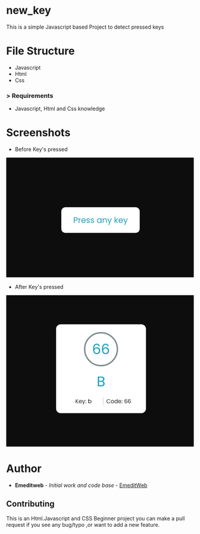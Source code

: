 # new_key

This is a simple  Javascript based Project to detect pressed keys 

# File Structure
* Javascript
* Html
* Css

### > Requirements
* Javascript, Html and Css knowledge

# Screenshots 

* Before Key's pressed
<p align="center">
  <img src="https://github.com/EmeditWeb/new_key/blob/main/before%20key.png" title="Before pressed keys"/>
</p>    

 * After Key's pressed
 <p align="center">
  <img src="https://github.com/EmeditWeb/new_key/blob/main/After%20key.png" title="After pressed keys"/>
</p>
 
 # Author
 * **Emeditweb** - *Initial work and code base* - [EmeditWeb](https://github.com/Emeditweb)
 
 ## Contributing

This is an Html.Javascript and CSS Beginner project you can make a pull request if you see any bug/typo ,or want to add a new feature.

 
